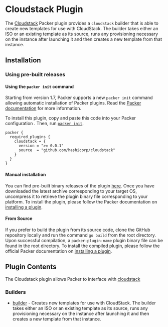 # Cloudstack Plugin

The [Cloudstack](https://cloudstack.apache.org/) Packer plugin provides a
`cloudstack` builder that is able to
create new templates for use with CloudStack. The builder takes either an ISO
or an existing template as its source, runs any provisioning necessary on the instance after launching it and then creates a new template from that instance.

## Installation

### Using pre-built releases

#### Using the `packer init` command

Starting from version 1.7, Packer supports a new `packer init` command allowing
automatic installation of Packer plugins. Read the
[Packer documentation](https://www.packer.io/docs/commands/init) for more information.

To install this plugin, copy and paste this code into your Packer configuration .
Then, run [`packer init`](https://www.packer.io/docs/commands/init).

```hcl
packer {
  required_plugins {
    cloudstack = {
      version = ">= 0.0.1"
      source  = "github.com/hashicorp/cloudstack"
    }
  }
}
```

#### Manual installation

You can find pre-built binary releases of the plugin [here](https://github.com/hashicorp/packer-plugin-cloudstack/releases).
Once you have downloaded the latest archive corresponding to your target OS,
uncompress it to retrieve the plugin binary file corresponding to your platform.
To install the plugin, please follow the Packer documentation on
[installing a plugin](https://www.packer.io/docs/extending/plugins/#installing-plugins).


#### From Source

If you prefer to build the plugin from its source code, clone the GitHub
repository locally and run the command `go build` from the root
directory. Upon successful compilation, a `packer-plugin-name` plugin
binary file can be found in the root directory.
To install the compiled plugin, please follow the official Packer documentation
on [installing a plugin](https://www.packer.io/docs/extending/plugins/#installing-plugins).


## Plugin Contents

The Cloudstack plugin allows Packer to interface with
[cloudstack](https://cloudstack.apache.org/)

### Builders

- [builder](/docs/builders/cloudstack.mdx) -  Creates new templates for use
with CloudStack. The builder takes either an ISO or an existing template as its
source, runs any provisioning necessary on the instance after launching it and
then creates a new template from that instance.
